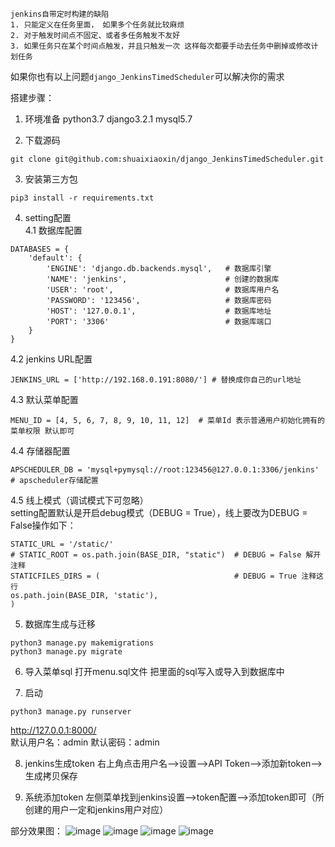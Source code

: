     jenkins自带定时构建的缺陷
    1. 只能定义在任务里面， 如果多个任务就比较麻烦
    2. 对于触发时间点不固定、或者多任务触发不友好 
    3. 如果任务只在某个时间点触发，并且只触发一次 这样每次都要手动去任务中删掉或修改计划任务

如果你也有以上问题`django_JenkinsTimedScheduler`可以解决你的需求


搭建步骤：

1. 环境准备
python3.7 django3.2.1 mysql5.7

2. 下载源码
```shell
git clone git@github.com:shuaixiaoxin/django_JenkinsTimedScheduler.git
```

3. 安装第三方包
```shell
pip3 install -r requirements.txt
```

4. setting配置  
4.1 数据库配置  
```shell
DATABASES = {
    'default': {
        'ENGINE': 'django.db.backends.mysql',   # 数据库引擎
        'NAME': 'jenkins',                      # 创建的数据库
        'USER': 'root',                         # 数据库用户名
        'PASSWORD': '123456',                   # 数据库密码
        'HOST': '127.0.0.1',                    # 数据库地址
        'PORT': '3306'                          # 数据库端口
    }
}
```
4.2 jenkins URL配置  
```shell
JENKINS_URL = ['http://192.168.0.191:8080/'] # 替换成你自己的url地址
```
4.3 默认菜单配置  
```shell
MENU_ID = [4, 5, 6, 7, 8, 9, 10, 11, 12]  # 菜单Id 表示普通用户初始化拥有的菜单权限 默认即可
```
4.4 存储器配置  
```shell
APSCHEDULER_DB = 'mysql+pymysql://root:123456@127.0.0.1:3306/jenkins' # apscheduler存储配置
```
4.5 线上模式（调试模式下可忽略）  
setting配置默认是开启debug模式（DEBUG = True），线上要改为DEBUG = False操作如下：
```shell
STATIC_URL = '/static/'
# STATIC_ROOT = os.path.join(BASE_DIR, "static")  # DEBUG = False 解开注释
STATICFILES_DIRS = (                              # DEBUG = True 注释这行 
os.path.join(BASE_DIR, 'static'),
)
```
5. 数据库生成与迁移
```shell
python3 manage.py makemigrations
python3 manage.py migrate
```

6. 导入菜单sql
打开menu.sql文件 把里面的sql写入或导入到数据库中

7. 启动
```shell
python3 manage.py runserver
``` 
http://127.0.0.1:8000/  
默认用户名：admin 默认密码：admin


8. jenkins生成token
右上角点击用户名——>设置——>API Token——>添加新token——>生成拷贝保存


9. 系统添加token
左侧菜单找到jenkins设置——>token配置——>添加token即可（所创建的用户一定和jenkins用户对应）

部分效果图：
![image](https://github.com/shuaixiaoxin/django_JenkinsTimedScheduler/assets/50731600/960104b3-a117-4564-b4f4-809fed2574e1)
![image](https://github.com/shuaixiaoxin/django_JenkinsTimedScheduler/assets/50731600/c37bc3d0-8186-4b01-90df-73cb557ab0d9)
![image](https://github.com/shuaixiaoxin/django_JenkinsTimedScheduler/assets/50731600/65b27287-0453-4bc7-bace-b2fe37fd8a5e)
![image](https://github.com/shuaixiaoxin/django_JenkinsTimedScheduler/assets/50731600/5713ac50-0bea-4bff-858f-ecbf5d06094e)

